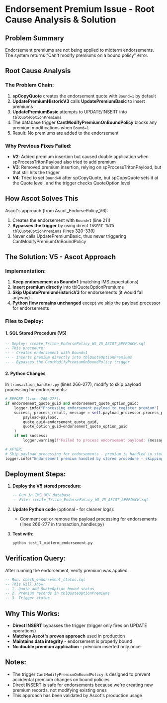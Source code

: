 # Endorsement Premium Issue - Root Cause Analysis & Solution

## Problem Summary
Endorsement premiums are not being applied to midterm endorsements. The system returns "Can't modify premiums on a bound policy" error.

## Root Cause Analysis

### The Problem Chain:
1. **spCopyQuote** creates the endorsement quote with `Bound=1` by default
2. **UpdatePremiumHistoricV3** calls **UpdatePremiumBasic** to insert premiums
3. **UpdatePremiumBasic** attempts to UPDATE/INSERT into `tblQuoteOptionPremiums`
4. The database trigger **CantModifyPremiumOnBoundPolicy** blocks any premium modifications when `Bound=1`
5. Result: No premiums are added to the endorsement

### Why Previous Fixes Failed:
- **V2**: Added premium insertion but caused double application when spProcessTritonPayload also tried to add premium
- **V3**: Removed premium insertion, relying on spProcessTritonPayload, but that still hits the trigger
- **V4**: Tried to set `Bound=0` after spCopyQuote, but spCopyQuote sets it at the Quote level, and the trigger checks QuoteOption level

## How Ascot Solves This

Ascot's approach (from Ascot_EndorsePolicy_V6):
1. Creates the endorsement with `Bound=1` (line 211)
2. **Bypasses the trigger** by using direct `INSERT INTO tblQuoteOptionPremiums` (lines 320-339)
3. Never calls UpdatePremiumBasic, thus never triggering CantModifyPremiumOnBoundPolicy

## The Solution: V5 - Ascot Approach

### Implementation:
1. **Keep endorsement as Bound=1** (matching IMS expectations)
2. **Insert premium directly** into tblQuoteOptionPremiums
3. **Skip UpdatePremiumHistoricV3** for endorsements (it would fail anyway)
4. **Python flow remains unchanged** except we skip the payload processor for endorsements

### Files to Deploy:

#### 1. SQL Stored Procedure (V5)
```sql
-- Deploy: create_Triton_EndorsePolicy_WS_V5_ASCOT_APPROACH.sql
-- This procedure:
-- - Creates endorsement with Bound=1
-- - Inserts premium directly into tblQuoteOptionPremiums
-- - Bypasses the CantModifyPremiumOnBoundPolicy trigger
```

#### 2. Python Changes
In `transaction_handler.py` (lines 266-277), modify to skip payload processing for endorsements:

```python
# BEFORE (lines 266-277):
if endorsement_quote_guid and endorsement_quote_option_guid:
    logger.info("Processing endorsement payload to register premium")
    success, process_result, message = self.payload_processor.process_payload(
        payload=payload,
        quote_guid=endorsement_quote_guid,
        quote_option_guid=endorsement_quote_option_guid
    )
    if not success:
        logger.warning(f"Failed to process endorsement payload: {message}")

# AFTER:
# Skip payload processing for endorsements - premium is handled in stored procedure
logger.info("Endorsement premium handled by stored procedure - skipping payload processing")
```

## Deployment Steps:

1. **Deploy the V5 stored procedure**:
   ```sql
   -- Run in IMS_DEV database
   -- File: create_Triton_EndorsePolicy_WS_V5_ASCOT_APPROACH.sql
   ```

2. **Update Python code** (optional - for cleaner logs):
   - Comment out or remove the payload processing for endorsements (lines 266-277 in transaction_handler.py)

3. **Test with**:
   ```bash
   python test_7_midterm_endorsement.py
   ```

## Verification Query:
After running the endorsement, verify premium was applied:

```sql
-- Run: check_endorsement_status.sql
-- This will show:
-- 1. Quote and QuoteOption bound status
-- 2. Premium records in tblQuoteOptionPremiums
-- 3. Trigger status
```

## Why This Works:
- **Direct INSERT** bypasses the trigger (trigger only fires on UPDATE operations)
- **Matches Ascot's proven approach** used in production
- **Maintains data integrity** - endorsement is properly bound
- **No double premium application** - premium inserted only once

## Notes:
- The trigger `CantModifyPremiumOnBoundPolicy` is designed to prevent accidental premium changes on bound policies
- Direct INSERT is safe for endorsements because we're creating new premium records, not modifying existing ones
- This approach has been validated by Ascot's production usage